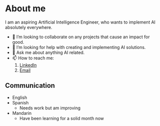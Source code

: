 # About me

I am an aspiring Artificial Intelligence Engineer, who wants to implement AI absolutely everywhere.




- 👯 I’m looking to collaborate on any projects that cause an impact for good.
- 🤔 I’m looking for help with creating and implementing AI solutions.
- 💬 Ask me about anything AI related.
- 📫 How to reach me:
  1. [Linkedln](https://www.linkedin.com/in/tristan-villafane-it/)
  2. [Email](villafane.trv@gmail.com)
## Communication
- English
- Spanish
  - Needs work but am improving
- Mandarin
  - Have been learning for a solid month now
  
  

